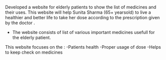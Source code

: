 Developed a website for elderly patients to show the list of medicines and their uses.
This website will help Sunita Sharma (65+ yearsold) to live a healthier and better life to take her dose according to the prescription given by the doctor . 
- The website consists of list of various important medicines usefull for the elderly patient.

This website focuses on the :
-Patients health
-Proper usage of dose
-Helps to keep check on medicines
